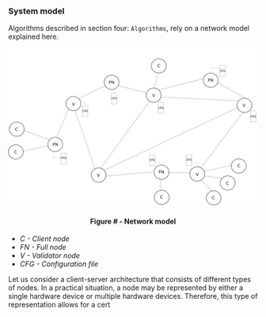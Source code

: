 ### System model

Algorithms described in section four: `Algorithms`, rely on a network model explained here.



![](https://github.com/lukamiletic95/papers/blob/master/images/fig1.png)
<div align='center'> 
	<h4>Figure # - Network model</h4>
</div>

* *C - Client node*
* *FN - Full node*
* *V - Validator node*
* *CFG - Configuration file*

Let us consider a client-server architecture that consists of different types of nodes. In a practical situation, a node may be represented by either a single hardware device or multiple hardware devices. Therefore, this type of representation allows for a cert
<!--stackedit_data:
eyJoaXN0b3J5IjpbLTIwMTkzNDkwMjYsMTY5NDQ2MDI2Nyw1Mj
c4MjQ5NTYsLTkxMDU0NzU3MCw2MDA1Njg5NjEsLTEwNTg2MTkw
NzMsNDcyMTA0OTkzLDExMTU4NzM3MzMsLTExMDczNzg2MDAsND
cwODc2NjMsLTEyMzgwOTUzOTYsOTYwMTA0Mzg4XX0=
-->